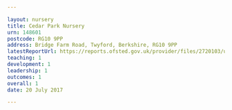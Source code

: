 ```yaml
---

layout: nursery
title: Cedar Park Nursery
urn: 148601
postcode: RG10 9PP
address: Bridge Farm Road, Twyford, Berkshire, RG10 9PP
latestReportUrl: https://reports.ofsted.gov.uk/provider/files/2720103/urn/148601.pdf
teaching: 1
development: 1
leadership: 1
outcomes: 1
overall: 1
date: 20 July 2017

---
```

